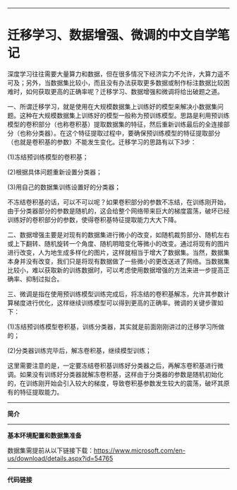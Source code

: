 ---------------------------------------------------------------------------------------------------
 
 # 迁移学习、数据增强、微调的中文自学笔记
 
深度学习往往需要大量算力和数据，但在很多情况下经济实力不允许，大算力遥不可及；另外，当数据集比较小，而且没有办法获取更多数据或制作标注数据比较困难时，如何获取更高的正确率呢？迁移学习、数据增强和微调将给出破题之道。  

一、所谓迁移学习，就是使用在大规模数据集上训练好的模型来解决小数据集问题。这种在大规模数据集上训练好的模型一般称为预训练模型。思路是利用预训练模型的卷积部分（也称卷积基）提取数据集的特征，然后重新训练最后的全连接部分（也称分类器）。在这个特征提取过程中，要确保预训练模型的特征提取部分（也就是卷积基的参数）不能发生变化。迁移学习的思路有以下3步：  
 
(1)冻结预训练模型的卷积基；  
 
(2)根据具体问题重新设置分类器；  
 
(3)用自己的数据集训练设置好的分类器；  
 
不冻结卷积基的话，可以不可以呢？如果卷积部分的参数不冻结，在训练刚开始，由于分类器部分的参数是随机的，这会给整个网络带来巨大的梯度震荡，破坏已经训练好的卷积部分的参数，使得卷积基特征提取能力大大下降。
  
二、数据增强主要是对现有的数据集进行微小的改变，如随机裁剪部分、随机左右或上下翻转、随机旋转一个角度、随机明暗变化等微小的改变。通过将现有的图片进行改变，人为地生成多样化的图片，这样就相当于增大了数据集。当然，数据集本身并没有改变，我们只是将现有数据做了一些微小的更改送进了网络。当数据集比较小，难以获取新的训练数据时，可以考虑使用数据增强的方法来进一步提高正确率、抑制过拟合。  

三、微调是指在使用预训练模型训练完成后，将冻结的卷积基解冻，允许其参数计算梯度进行优化，这样继续训练模型可以得到更高的正确率。微调的关键步骤如下：  

(1)冻结预训练模型卷积基，训练分类器，其实就是前面刚刚讲过的迁移学习所做的；  

(2)分类器训练完毕后，解冻卷积基，继续模型训练；  

这里需要注意的是，一定要冻结卷积基训练好分类器之后，再解冻卷积基进行微调。如果没有训练好分类器就解冻卷积基，这样由于分类器的参数是随机初始化的，在训练刚开始会引入较大的梯度，导致卷积基参数发生较大的震荡，破坏其原有的特征提取能力。

--------------------------------------------------------------------------------------------------
**简介**





--------------------------------------------------------------------------------------------------
**基本环境配置和数据集准备**  

数据集需提前从以下链接下载：https://www.microsoft.com/en-us/download/details.aspx?id=54765






--------------------------------------------------------------------------------------------------
**代码链接**


  
  
 

